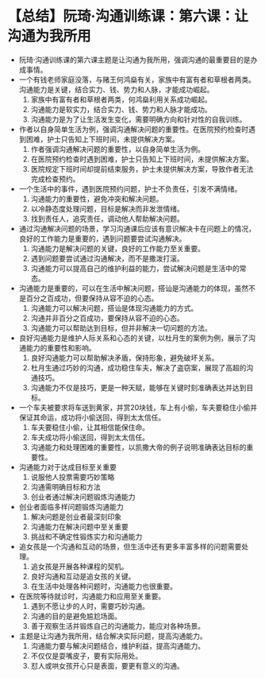 # 【总结】阮琦·沟通训练课：第六课：让沟通为我所用

-   阮琦·沟通训练课的第六课主题是让沟通为我所用，强调沟通的最重要目的是办成事情。
-   一个有钱老师家庭没落，与赌王何鸿燊有关，家族中有富有者和草根者两类。沟通能力是关键，结合实力、钱、势力和人脉，才能成功崛起。
    1.  家族中有富有者和草根者两类，何鸿燊利用关系成功崛起。
    2.  沟通能力是软实力，结合实力、钱、势力和人脉才能成功。
    3.  沟通能力是为了让生活发生变化，需要明确方向和针对性的自我训练。
-   作者以自身简单生活为例，强调沟通解决问题的重要性。在医院预约检查时遇到困难，护士只告知上下班时间，未提供解决方案。
    1.  作者强调沟通解决问题的重要性，以自身简单生活为例。
    2.  在医院预约检查时遇到困难，护士只告知上下班时间，未提供解决方案。
    3.  医院规定下班时间却提前结束服务，护士未提供解决方案，导致作者无法完成检查预约。
-   一个生活中的事件，遇到医院预约问题，护士不负责任，引发不满情绪。
    1.  沟通能力的重要性，避免冲突和解决问题。
    2.  以冷静态度处理问题，目标是解决而非发泄情绪。
    3.  找到责任人，追究责任，调动他人帮助解决问题。
-   通过沟通解决问题的场景，学习沟通课后应该有意识解决卡在问题上的情况，良好的工作能力是重要的，遇到问题要尝试沟通解决。
    1.  沟通能力是解决问题的关键，良好的工作能力至关重要。
    2.  遇到问题要尝试通过沟通解决，而不是撒泼打滚。
    3.  沟通能力可以提高自己的维护利益的能力，尝试解决问题是生活中的常态。
-   沟通能力是重要的，可以在生活中解决问题，搭讪是沟通能力的体现，虽然不是百分之百成功，但要保持从容不迫的心态。
    1.  沟通能力可以解决问题，搭讪是体现沟通能力的方式。
    2.  沟通并非百分之百成功，要保持从容不迫的心态。
    3.  沟通能力可以帮助达到目标，但并非解决一切问题的方法。
-   良好沟通能力是维护人际关系和心态的关键，以杜月生的案例为例，展示了沟通能力的重要性和影响。
    1.  良好沟通能力可以帮助解决矛盾，保持形象，避免破坏关系。
    2.  杜月生通过巧妙的沟通，成功稳住车夫，解决了盗窃案，展现了高超的沟通技巧。
    3.  沟通能力不仅是技巧，更是一种天赋，能够在关键时刻准确表达并达到目标。
-   一个车夫被要求将车送到黄家，并赏20块钱，车上有小偷，车夫要稳住小偷并保证其命运，成功将小偷送回，得到太太信任。
    1.  车夫要稳住小偷，让其相信能保住命。
    2.  车夫成功将小偷送回，得到太太信任。
    3.  沟通能力和处理困难的重要性，以凯撒大帝的例子说明准确表达目标的重要性。
-   沟通能力对于达成目标至关重要
    1.  说服他人投票需要巧妙策略
    2.  沟通需明确目标和方法
    3.  创业者通过解决问题锻炼沟通能力
-   创业者面临多样问题锻炼沟通能力
    1.  解决问题是创业者最深刻印象
    2.  沟通能力在解决问题中至关重要
    3.  挑战和不确定性锻炼实力和沟通能力
-   追女孩是一个沟通和互动的场景，但生活中还有更多丰富多样的问题需要处理。
    1.  追女孩是开展各种课程的契机。
    2.  良好沟通和互动是追女孩的关键。
    3.  在生活中处理各种问题时，沟通能力也很重要。
-   在医院等待就诊时，沟通能力和应用至关重要。
    1.  遇到不愿让步的人时，需要巧妙沟通。
    2.  沟通的目的是避免尴尬场面。
    3.  善于观察生活并锻炼自己的沟通能力，能应对各种场景。
-   主题是让沟通为我所用，结合解决实际问题，提高沟通能力。
    1.  沟通能力要与解决问题结合，维护利益，提高沟通能力。
    2.  不仅仅是耍嘴皮子，要有实际用处。
    3.  怼人或哄女孩开心只是表面，要更有意义的沟通。